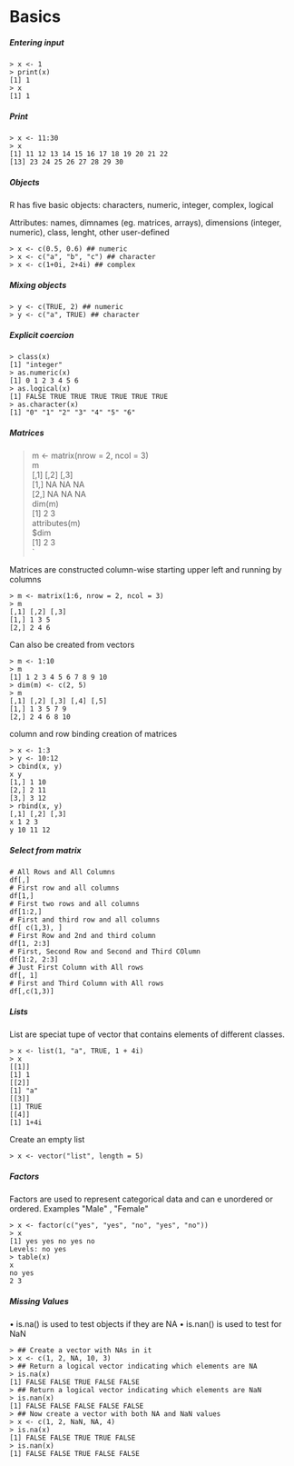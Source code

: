 # Basics

##### Entering input

```
> x <- 1
> print(x)
[1] 1
> x
[1] 1
```

##### Print

```
> x <- 11:30
> x
[1] 11 12 13 14 15 16 17 18 19 20 21 22
[13] 23 24 25 26 27 28 29 30
```

##### Objects

R has five basic objects: characters, numeric, integer, complex, logical

Attributes: names, dimnames \(eg. matrices, arrays\), dimensions \(integer, numeric\), class, lenght, other user-defined

```
> x <- c(0.5, 0.6) ## numeric
> x <- c("a", "b", "c") ## character
> x <- c(1+0i, 2+4i) ## complex
```

##### Mixing objects

```
> y <- c(TRUE, 2) ## numeric
> y <- c("a", TRUE) ## character
```

##### Explicit coercion

```
> class(x)
[1] "integer"
> as.numeric(x)
[1] 0 1 2 3 4 5 6
> as.logical(x)
[1] FALSE TRUE TRUE TRUE TRUE TRUE TRUE
> as.character(x)
[1] "0" "1" "2" "3" "4" "5" "6"
```

##### Matrices

> m &lt;- matrix\(nrow = 2, ncol = 3\)  
> m  
>     \[,1\] \[,2\] \[,3\]  
>     \[1,\] NA NA NA  
>     \[2,\] NA NA NA  
> dim\(m\)  
>     \[1\] 2 3  
> attributes\(m\)  
>     $dim  
>     \[1\] 2 3  
>     \`

Matrices are constructed column-wise starting upper left and running by columns

```
> m <- matrix(1:6, nrow = 2, ncol = 3)
> m
[,1] [,2] [,3]
[1,] 1 3 5
[2,] 2 4 6
```

Can also be created from vectors

```
> m <- 1:10
> m
[1] 1 2 3 4 5 6 7 8 9 10
> dim(m) <- c(2, 5)
> m
[,1] [,2] [,3] [,4] [,5]
[1,] 1 3 5 7 9
[2,] 2 4 6 8 10
```

column and row binding creation of matrices

```
> x <- 1:3
> y <- 10:12
> cbind(x, y)
x y
[1,] 1 10
[2,] 2 11
[3,] 3 12
> rbind(x, y)
[,1] [,2] [,3]
x 1 2 3
y 10 11 12
```

##### Select from matrix

```
# All Rows and All Columns
df[,]
# First row and all columns
df[1,]
# First two rows and all columns
df[1:2,]
# First and third row and all columns
df[ c(1,3), ]
# First Row and 2nd and third column
df[1, 2:3]
# First, Second Row and Second and Third COlumn
df[1:2, 2:3]
# Just First Column with All rows
df[, 1]
# First and Third Column with All rows
df[,c(1,3)]

```

##### Lists
List are speciat tupe of vector that contains elements of different classes.

```
> x <- list(1, "a", TRUE, 1 + 4i)
> x
[[1]]
[1] 1
[[2]]
[1] "a"
[[3]]
[1] TRUE
[[4]]
[1] 1+4i
```

Create an empty list
```
> x <- vector("list", length = 5)
```

##### Factors
Factors are used to represent categorical data and can e unordered or ordered. Examples "Male" , "Female"
```
> x <- factor(c("yes", "yes", "no", "yes", "no"))
> x
[1] yes yes no yes no
Levels: no yes
> table(x)
x
no yes
2 3
```

##### Missing Values
• is.na() is used to test objects if they are NA
• is.nan() is used to test for NaN
```
> ## Create a vector with NAs in it
> x <- c(1, 2, NA, 10, 3)
> ## Return a logical vector indicating which elements are NA
> is.na(x)
[1] FALSE FALSE TRUE FALSE FALSE
> ## Return a logical vector indicating which elements are NaN
> is.nan(x)
[1] FALSE FALSE FALSE FALSE FALSE
> ## Now create a vector with both NA and NaN values
> x <- c(1, 2, NaN, NA, 4)
> is.na(x)
[1] FALSE FALSE TRUE TRUE FALSE
> is.nan(x)
[1] FALSE FALSE TRUE FALSE FALSE
```
